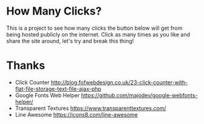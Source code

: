 # How Many Clicks?
This is a project to see how many clicks the button below will get from being hosted publicly on the internet. Click as many times as you like and share the site around, let's try and break this thing!

# Thanks
-   Click Counter
     http://blog.fofwebdesign.co.uk/23-click-counter-with-flat-file-storage-text-file-ajax-php
-   Google Fonts Web Helper
     https://github.com/majodev/google-webfonts-helper/
-   Transparent Textures
     https://www.transparenttextures.com/
-   Line Awesome
     https://icons8.com/line-awesome

